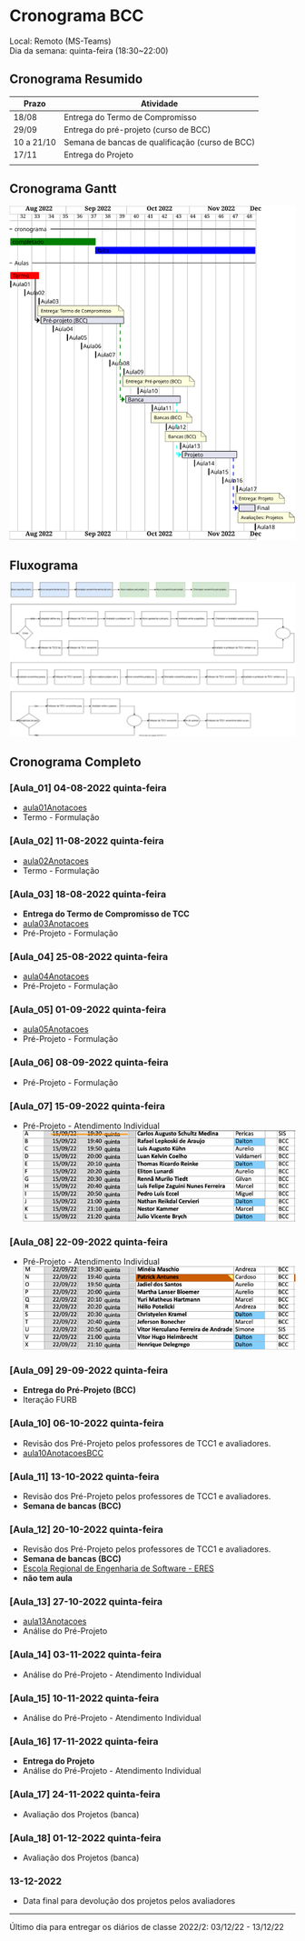 # Cronograma BCC

Local: Remoto (MS-Teams)  
Dia da semana: quinta-feira (18:30\~22:00)  

## Cronograma Resumido

<!-- ☞ bbf1208b-fad1-418c-a756-d8618c7a1419 -->
| Prazo      | Atividade                                       |  
| ---------- | ----------------------------------------------- |  
| 18/08      | Entrega do Termo de Compromisso                 |  
| 29/09      | Entrega do pré-projeto (curso de BCC)           |  
| 10 a 21/10 | Semana de bancas de qualificação (curso de BCC) |  
| 17/11      | Entrega do Projeto                              |  
|            |                                                 |

## Cronograma Gantt

![Cronograma Gantt](./svg/cronograma_BCC.svg "Cronograma Gantt")  

## Fluxograma

![Fluxograma](cronogramaFluxograma.drawio.svg "fluxograma")  

## Cronograma Completo

### [Aula_01] 04-08-2022 quinta-feira

- [aula01Anotacoes](Aulas/aula01Anotacoes.md "aula01Anotacoes")  
- Termo - Formulação  

### [Aula_02] 11-08-2022 quinta-feira

<!-- \[AVISO] Termo atraso https://github.com/dalton-reis/disciplinaTCC1Privado/projects/1#card-67011391 -->  

- [aula02Anotacoes](Aulas/aula02Anotacoes.md "aula02Anotacoes")  
- Termo - Formulação  

### [Aula_03] 18-08-2022 quinta-feira

- **Entrega do Termo de Compromisso de TCC**  
- [aula03Anotacoes](Aulas/aula03Anotacoes.md "aula03Anotacoes")  
- Pré-Projeto - Formulação  

### [Aula_04] 25-08-2022 quinta-feira

<!-- \[AVISO] Orientadores https://github.com/dalton-reis/disciplinaTCC1Privado/projects/1#card-67524750 -->
- [aula04Anotacoes](Aulas/aula04Anotacoes.md "aula04Anotacoes")  
- Pré-Projeto - Formulação  

### [Aula_05] 01-09-2022 quinta-feira

- [aula05Anotacoes](Aulas/aula05Anotacoes.md "aula05Anotacoes")  
- Pré-Projeto - Formulação  

<!-- \[AVISO] banca BCC https://github.com/dalton-reis/disciplinaTCC1Privado/projects/1#card-67445813 -->
### [Aula_06] 08-09-2022 quinta-feira
<!-- FIXME: antecipar uma semana o atendimento individual do BCC para ter uma semana livre antes da entrega -->

- Pré-Projeto - Formulação  

### [Aula_07] 15-09-2022 quinta-feira

<!-- \[ ] aviso Atendimento BCC: https://github.com/dalton-reis/disciplinaTCC1Privado/projects/1#card-67514804 -->  
- Pré-Projeto - Atendimento Individual  
![Atendimento BCC](Aulas/AtendimentoBCC_A.png "Atendimento BCC")  

### [Aula_08] 22-09-2022 quinta-feira

- Pré-Projeto - Atendimento Individual
![Atendimento BCC](Aulas/AtendimentoBCC_B.png "Atendimento BCC")  

### [Aula_09] 29-09-2022 quinta-feira

- **Entrega do Pré-Projeto (BCC)**
- Iteração FURB  

### [Aula_10] 06-10-2022 quinta-feira

- Revisão dos Pré-Projeto pelos professores de TCC1 e avaliadores.  
- [aula10AnotacoesBCC](Aulas/aula10AnotacoesBCC.md "aula10AnotacoesBCC")  

### [Aula_11] 13-10-2022 quinta-feira

- Revisão dos Pré-Projeto pelos professores de TCC1 e avaliadores.  
- **Semana de bancas (BCC)**  

### [Aula_12] 20-10-2022 quinta-feira

- Revisão dos Pré-Projeto pelos professores de TCC1 e avaliadores.  
- **Semana de bancas (BCC)**  
- [Escola Regional de Engenharia de Software - ERES](https://eres-sbc-br.github.io/eres2022/ "Escola Regional de Engenharia de Software - ERES")  
- **não tem aula**  

### [Aula_13] 27-10-2022 quinta-feira

- [aula13Anotacoes](Aulas/aula13Anotacoes.md "aula13Anotacoes")  
- Análise do Pré-Projeto  

### [Aula_14] 03-11-2022 quinta-feira

- Análise do Pré-Projeto - Atendimento Individual  

### [Aula_15] 10-11-2022 quinta-feira

- Análise do Pré-Projeto - Atendimento Individual  

### [Aula_16] 17-11-2022 quinta-feira

- **Entrega do Projeto**  
- Análise do Pré-Projeto - Atendimento Individual  

### [Aula_17] 24-11-2022 quinta-feira

- Avaliação dos Projetos (banca)  

### [Aula_18] 01-12-2022 quinta-feira

- Avaliação dos Projetos (banca)  

### 13-12-2022

- Data final para devolução dos projetos pelos avaliadores  

-----------

Último dia para entregar os diários de classe 2022/2: 03/12/22 - 13/12/22  
